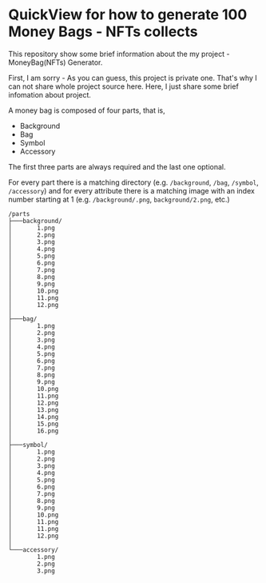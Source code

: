 # QuickView for how to generate 100 Money Bags - NFTs collects
This repository show some brief information about the my project - MoneyBag(NFTs) Generator.

First, I am sorry - As you can guess, this project is private one. That's why I can not share whole project source here. Here, I just share some brief infomation about project.

A money bag is composed of four parts, that is,

- Background
- Bag
- Symbol
- Accessory

The first three parts are always required
and the last one optional.

For every part there is a matching directory (e.g. `/background`, `/bag`, `/symbol`, `/accessory`) and for every attribute there is a matching image with an index number starting at 1 (e.g. `/background/.png`, `background/2.png`, etc.)

```
/parts
├───background/
│       1.png
│       2.png
│       3.png
│       4.png
│       5.png
│       6.png
│       7.png
│       8.png
│       9.png
│       10.png
│       11.png
│       12.png
│
├───bag/
│       1.png
│       2.png
│       3.png
│       4.png
│       5.png
│       6.png
│       7.png
│       8.png
│       9.png
│       10.png
│       11.png
│       12.png
│       13.png
│       14.png
│       15.png
│       16.png
│
├───symbol/
│       1.png
│       2.png
│       3.png
│       4.png
│       5.png
│       6.png
│       7.png
│       8.png
│       9.png
│       10.png
│       11.png
│       11.png
│       12.png
│
└───accessory/
        1.png
        2.png
        3.png
```

